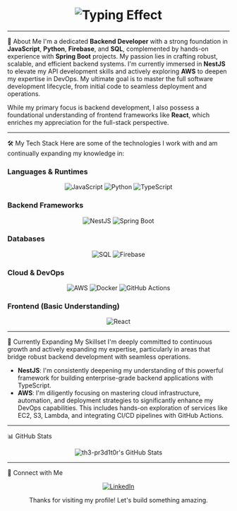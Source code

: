 <div align="center">
<h1>
<img src="https://readme-typing-svg.herokuapp.com?font=Fira+Code&pause=1000&color=F7F7F7&width=435&lines=Hello+there!+I'm+Ugochukwu;Backend+Developer+%26+DevOps+Enthusiastt" alt="Typing Effect">
</h1>
</div>

---

🚀 About Me
I'm a dedicated **Backend Developer** with a strong foundation in **JavaScript**, **Python**, **Firebase**, and **SQL**, complemented by hands-on experience with **Spring Boot** projects. My passion lies in crafting robust, scalable, and efficient backend systems. I'm currently immersed in **NestJS** to elevate my API development skills and actively exploring **AWS** to deepen my expertise in DevOps. My ultimate goal is to master the full software development lifecycle, from initial code to seamless deployment and operations.

While my primary focus is backend development, I also possess a foundational understanding of frontend frameworks like **React**, which enriches my appreciation for the full-stack perspective.

---

🛠️ My Tech Stack
Here are some of the technologies I work with and am continually expanding my knowledge in:

### Languages & Runtimes
<p align="center">
<img src="https://img.shields.io/badge/JavaScript-F7DF1E?style=for-the-badge&logo=javascript&logoColor=black" alt="JavaScript" />
<img src="https://img.shields.io/badge/Python-3776AB?style=for-the-badge&logo=python&logoColor=white" alt="Python" />
<img src="https://img.shields.io/badge/TypeScript-3178C6?style=for-the-badge&logo=typescript&logoColor=white" alt="TypeScript" />
</p>

### Backend Frameworks
<p align="center">
<img src="https://img.shields.io/badge/NestJS-E0234E?style=for-the-badge&logo=nestjs&logoColor=white" alt="NestJS" />
<img src="https://img.shields.io/badge/Spring_Boot-6DB33F?style=for-the-badge&logo=spring-boot&logoColor=white" alt="Spring Boot" />
</p>

### Databases
<p align="center">
<img src="https://img.shields.io/badge/SQL-4479A1?style=for-the-badge&logo=postgresql&logoColor=white" alt="SQL" />
<img src="https://img.shields.io/badge/Firebase-FFCA28?style=for-the-badge&logo=firebase&logoColor=black" alt="Firebase" />
</p>

### Cloud & DevOps
<p align="center">
<img src="https://img.shields.io/badge/AWS-FF9900?style=for-the-badge&logo=amazonaws&logoColor=white" alt="AWS" />
<img src="https://img.shields.io/badge/Docker-2496ED?style=for-the-badge&logo=docker&logoColor=white" alt="Docker" />
<img src="https://img.shields.io/badge/GitHub_Actions-2088FF?style=for-the-badge&logo=github-actions&logoColor=white" alt="GitHub Actions" />
</p>

### Frontend (Basic Understanding)
<p align="center">
<img src="https://img.shields.io/badge/React-61DAFB?style=for-the-badge&logo=react&logoColor=black" alt="React" />
</p>

---

🌱 Currently Expanding My Skillset
I'm deeply committed to continuous growth and actively expanding my expertise, particularly in areas that bridge robust backend development with seamless operations.

* **NestJS**: I'm consistently deepening my understanding of this powerful framework for building enterprise-grade backend applications with TypeScript.
* **AWS**: I'm diligently focusing on mastering cloud infrastructure, automation, and deployment strategies to significantly enhance my DevOps capabilities. This includes hands-on exploration of services like EC2, S3, Lambda, and integrating CI/CD pipelines with GitHub Actions.

---

📊 GitHub Stats
<p align="center">
<img src="https://github-profile-summary-cards.vercel.app/api/cards/profile-details?username=th3-pr3d1t0r&theme=github_dark" alt="th3-pr3d1t0r's GitHub Stats" />
</p>

---

🔗 Connect with Me
<p align="center">
  <a href="https://www.linkedin.com/in/ugochukwu-anosike-b1a377338" target="_blank">
    <img src="https://img.shields.io/badge/LinkedIn-0077B5?style=for-the-badge&logo=linkedin&logoColor=white" alt="LinkedIn" />
  </a>
</p>

<div align="center">
<p>Thanks for visiting my profile! Let's build something amazing.</p>
</div>

